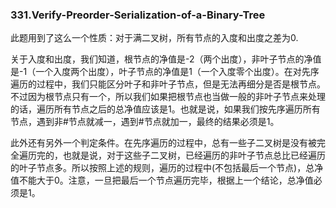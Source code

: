 ### 331.Verify-Preorder-Serialization-of-a-Binary-Tree

此题用到了这么一个性质：对于满二叉树，所有节点的入度和出度之差为0. 

关于入度和出度，我们知道，根节点的净值是-2（两个出度），非叶子节点的净值是-1（一个入度两个出度），叶子节点的净值是1（一个入度零个出度）。在对先序遍历的过程中，我们只能区分叶子和非叶子节点，但是无法再细分是否是根节点。不过因为根节点只有一个，所以我们如果把根节点也当做一般的非叶子节点来处理的话，遍历所有节点之后的总净值应该是1。也就是说，如果我们按先序遍历所有节点，遇到非#节点就减一，遇到#节点就加一，最终的结果必须是1。

此外还有另外一个判定条件。在先序遍历的过程中，总有一些子二叉树是没有被完全遍历完的，也就是说，对于这些子二叉树，已经遍历的非叶子节点总比已经遍历的叶子节点多。所以按照上述的规则，遍历的过程中(不包括最后一个节点)，总净值不能大于0。注意，一旦把最后一个节点遍历完毕，根据上一个结论，总净值必须是1。
